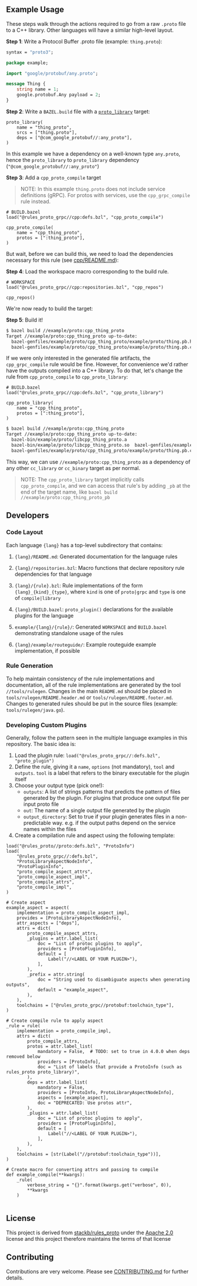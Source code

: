 ## Example Usage

These steps walk through the actions required to go from a raw `.proto` file to a C++ library. Other languages will have
a similar high-level layout.

**Step 1**: Write a Protocol Buffer .proto file (example: `thing.proto`):

```proto
syntax = "proto3";

package example;

import "google/protobuf/any.proto";

message Thing {
    string name = 1;
    google.protobuf.Any payload = 2;
}
```

**Step 2**: Write a `BAZEL.build` file with a
[`proto_library`](https://docs.bazel.build/versions/master/be/protocol-buffer.html#proto_library) target:

```starlark
proto_library(
    name = "thing_proto",
    srcs = ["thing.proto"],
    deps = ["@com_google_protobuf//:any_proto"],
)
```

In this example we have a dependency on a well-known type `any.proto`, hence the `proto_library` to `proto_library`
dependency (`"@com_google_protobuf//:any_proto"`)

**Step 3**: Add a `cpp_proto_compile` target

> NOTE: In this example `thing.proto` does not include service definitions (gRPC). For protos with services, use the
> `cpp_grpc_compile` rule instead.

```starlark
# BUILD.bazel
load("@rules_proto_grpc//cpp:defs.bzl", "cpp_proto_compile")

cpp_proto_compile(
    name = "cpp_thing_proto",
    protos = [":thing_proto"],
)
```

But wait, before we can build this, we need to load the dependencies necessary for this rule
(see [cpp/README.md](/cpp/README.md)):

**Step 4**: Load the workspace macro corresponding to the build rule.

```starlark
# WORKSPACE
load("@rules_proto_grpc//cpp:repositories.bzl", "cpp_repos")

cpp_repos()
```

We're now ready to build the target:

**Step 5**: Build it!

```sh
$ bazel build //example/proto:cpp_thing_proto
Target //example/proto:cpp_thing_proto up-to-date:
  bazel-genfiles/example/proto/cpp_thing_proto/example/proto/thing.pb.h
  bazel-genfiles/example/proto/cpp_thing_proto/example/proto/thing.pb.cc
```

If we were only interested in the generated file artifacts, the `cpp_grpc_compile` rule would be fine. However, for
convenience we'd rather have the outputs compiled into a C++ library. To do that, let's change the  rule from
`cpp_proto_compile` to `cpp_proto_library`:

```starlark
# BUILD.bazel
load("@rules_proto_grpc//cpp:defs.bzl", "cpp_proto_library")

cpp_proto_library(
    name = "cpp_thing_proto",
    protos = [":thing_proto"],
)
```

```sh
$ bazel build //example/proto:cpp_thing_proto
Target //example/proto:cpp_thing_proto up-to-date:
  bazel-bin/example/proto/libcpp_thing_proto.a
  bazel-bin/example/proto/libcpp_thing_proto.so  bazel-genfiles/example/proto/cpp_thing_proto/example/proto/thing.pb.h
  bazel-genfiles/example/proto/cpp_thing_proto/example/proto/thing.pb.cc
```

This way, we can use `//example/proto:cpp_thing_proto` as a dependency of any other `cc_library` or `cc_binary` target
as per normal.

> NOTE: The `cpp_proto_library` target implicitly calls `cpp_proto_compile`, and we can access that rule's by adding
> `_pb` at the end of the target name, like `bazel build //example/proto:cpp_thing_proto_pb`


## Developers

### Code Layout

Each language `{lang}` has a top-level subdirectory that contains:

1. `{lang}/README.md`: Generated documentation for the language rules

1. `{lang}/repositories.bzl`: Macro functions that declare repository rule dependencies for that language

2. `{lang}/{rule}.bzl`: Rule implementations of the form `{lang}_{kind}_{type}`, where `kind` is one of `proto|grpc` and
   `type` is one of `compile|library`

3. `{lang}/BUILD.bazel`: `proto_plugin()` declarations for the available plugins for the language

4. `example/{lang}/{rule}/`: Generated `WORKSPACE` and `BUILD.bazel` demonstrating standalone usage of the rules

5. `{lang}/example/routeguide/`: Example routeguide example implementation, if possible


### Rule Generation

To help maintain consistency of the rule implementations and documentation, all of the rule implementations are
generated by the tool `//tools/rulegen`. Changes in the main `README.md` should be placed in
`tools/rulegen/README.header.md` or `tools/rulegen/README.footer.md`. Changes to generated rules should be put in the
source files (example: `tools/rulegen/java.go`).


### Developing Custom Plugins

Generally, follow the pattern seen in the multiple language examples in this
repository.  The basic idea is:

1. Load the plugin rule: `load("@rules_proto_grpc//:defs.bzl", "proto_plugin")`
2. Define the rule, giving it a `name`, `options` (not mandatory), `tool` and `outputs`. `tool` is a label that refers
   to the binary executable for the plugin itself
3. Choose your output type (pick one!):
    - `outputs`: A list of strings patterns that predicts the pattern of files generated by the plugin. For plugins that
      produce one output file per input proto file
    - `out`: The name of a single output file generated by the plugin
    - `output_directory`: Set to true if your plugin generates files in a non-predictable way. e.g. if the output paths
      depend on the service names within the files
4. Create a compilation rule and aspect using the following template:

```starlark
load("@rules_proto//proto:defs.bzl", "ProtoInfo")
load(
    "@rules_proto_grpc//:defs.bzl",
    "ProtoLibraryAspectNodeInfo",
    "ProtoPluginInfo",
    "proto_compile_aspect_attrs",
    "proto_compile_aspect_impl",
    "proto_compile_attrs",
    "proto_compile_impl",
)

# Create aspect
example_aspect = aspect(
    implementation = proto_compile_aspect_impl,
    provides = [ProtoLibraryAspectNodeInfo],
    attr_aspects = ["deps"],
    attrs = dict(
        proto_compile_aspect_attrs,
        _plugins = attr.label_list(
            doc = "List of protoc plugins to apply",
            providers = [ProtoPluginInfo],
            default = [
                Label("//<LABEL OF YOUR PLUGIN>"),
            ],
        ),
        _prefix = attr.string(
            doc = "String used to disambiguate aspects when generating outputs",
            default = "example_aspect",
        ),
    ),
    toolchains = ["@rules_proto_grpc//protobuf:toolchain_type"],
)

# Create compile rule to apply aspect
_rule = rule(
    implementation = proto_compile_impl,
    attrs = dict(
        proto_compile_attrs,
        protos = attr.label_list(
            mandatory = False,  # TODO: set to true in 4.0.0 when deps removed below
            providers = [ProtoInfo],
            doc = "List of labels that provide a ProtoInfo (such as rules_proto proto_library)",
        ),
        deps = attr.label_list(
            mandatory = False,
            providers = [ProtoInfo, ProtoLibraryAspectNodeInfo],
            aspects = [example_aspect],
            doc = "DEPRECATED: Use protos attr",
        ),
        _plugins = attr.label_list(
            doc = "List of protoc plugins to apply",
            providers = [ProtoPluginInfo],
            default = [
                Label("//<LABEL OF YOUR PLUGIN>"),
            ],
        ),
    ),
    toolchains = [str(Label("//protobuf:toolchain_type"))],
)

# Create macro for converting attrs and passing to compile
def example_compile(**kwargs):
    _rule(
        verbose_string = "{}".format(kwargs.get("verbose", 0)),
        **kwargs
    )


```


## License

This project is derived from [stackb/rules_proto](https://github.com/stackb/rules_proto) under the
[Apache 2.0](http://www.apache.org/licenses/LICENSE-2.0) license and  this project therefore maintains the terms of that
license


## Contributing

Contributions are very welcome. Please see [CONTRIBUTING.md](/docs/CONTRIBUTING.md) for further details.
